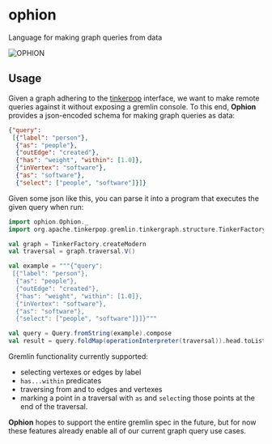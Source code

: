 # ophion

Language for making graph queries from data

![OPHION](https://github.com/bmeg/ophion/blob/master/resources/ophion.jpg)

## Usage

Given a graph adhering to the [tinkerpop](https://tinkerpop.apache.org/) interface, we want to make remote queries against it without exposing a gremlin console. To this end, **Ophion** provides a json-encoded schema for making graph queries as data:

```json
{"query":
 [{"label": "person"},
  {"as": "people"},
  {"outEdge": "created"},
  {"has": "weight", "within": [1.0]},
  {"inVertex": "software"},
  {"as": "software"},
  {"select": ["people", "software"]}]}
```

Given some json like this, you can parse it into a program that executes the given query when run:

```scala
import ophion.Ophion._
import org.apache.tinkerpop.gremlin.tinkergraph.structure.TinkerFactory

val graph = TinkerFactory.createModern
val traversal = graph.traversal.V()

val example = """{"query":
 [{"label": "person"},
  {"as": "people"},
  {"outEdge": "created"},
  {"has": "weight", "within": [1.0]},
  {"inVertex": "software"},
  {"as": "software"},
  {"select": ["people", "software"]}]}"""

val query = Query.fromString(example).compose
val result = query.foldMap(operationInterpreter(traversal)).head.toList
```

Gremlin functionality currently supported:

* selecting vertexes or edges by label
* `has...within` predicates
* traversing from and to edges and vertexes
* marking a point in a traversal with `as` and `select`ing those points at the end of the traversal.

**Ophion** hopes to support the entire gremlin spec in the future, but for now these features already enable all of our current graph query use cases.
